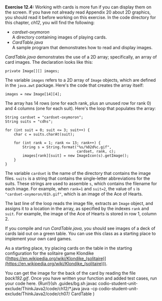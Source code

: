 **Exercise 12.4:**
Working with cards is more fun if you can display them on the screen. If you have not already read Appendix 20 about 2D graphics, you should read it before working on this exercise. In the code directory for this chapter, *ch12*, you will find the following:



* *cardset-oxymoron* <br/> A directory containing images of playing cards.
* *CardTable.java* <br/> A sample program that demonstrates how to read and display images.




*CardTable.java* demonstrates the use of a 2D array; specifically, an array of card images. The declaration looks like this:

```code
private Image[][] images;
```

The variable `images` refers to a 2D array of `Image` objects, which are defined in the `java.awt` package. Here's the code that creates the array itself:

```code
images = new Image[14][4];
```

The array has 14 rows (one for each rank, plus an unused row for rank 0) and 4 columns (one for each suit). Here's the loop that populates the array:

```code
String cardset = "cardset-oxymoron";
String suits = "cdhs";

for (int suit = 0; suit <= 3; suit++) {
    char c = suits.charAt(suit);

    for (int rank = 1; rank <= 13; rank++) {
        String s = String.format("%s/%02d%c.gif",
                                 cardset, rank, c);
        images[rank][suit] = new ImageIcon(s).getImage();
    }
}
```

The variable `cardset` is the name of the directory that contains the image files. `suits` is a string that contains the single-letter abbreviations for the suits. These strings are used to assemble `s`, which contains the filename for each image. For example, when `rank=1` and `suit=2`, the value of `s` is `"cardset-oxymoron/01h.gif"`, which is an image of the Ace of Hearts.

The last line of the loop reads the image file, extracts an `Image` object, and assigns it to a location in the array, as specified by the indexes `rank` and `suit`. For example, the image of the Ace of Hearts is stored in row 1, column 2.

If you compile and run *CardTable.java*, you should see images of a deck of cards laid out on a green table. You can use this class as a starting place to implement your own card games.



As a starting place, try placing cards on the table in the starting configuration for the solitaire game Klondike ([https://en.wikipedia.org/wiki/Klondike_(solitaire)](https://en.wikipedia.org/wiki/Klondike_(solitaire))).

You can get the image for the back of the card by reading the file *back192.gif*.
Once you have written your function and added test cases, run your code here.
{Run!}(sh .guides/bg.sh javac codio-student-unit-exclude/ThinkJava2/code/ch12/*.java java -cp codio-student-unit-exclude/ThinkJava2/code/ch07/ CardTable )